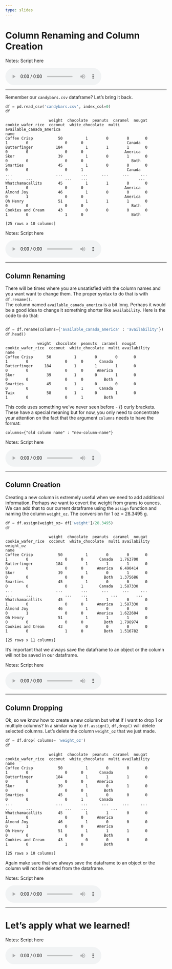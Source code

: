 ```yaml
---
type: slides
---
```


# Column Renaming and Column Creation

Notes: Script here

<html>

<audio controls >

<source src="placeholder_audio.mp3" />

</audio>

</html>

---

Remember our `candybars.csv` dataframe? Let’s bring it back.

``` python
df = pd.read_csv('candybars.csv', index_col=0)
df
```

```out
                   weight  chocolate  peanuts  caramel  nougat  cookie_wafer_rice  coconut  white_chocolate  multi available_canada_america
name                                                                                                                                       
Coffee Crisp           50          1        0        0       0                  1        0                0      0                   Canada
Butterfinger          184          1        1        1       0                  0        0                0      0                  America
Skor                   39          1        0        1       0                  0        0                0      0                     Both
Smarties               45          1        0        0       0                  0        0                0      1                   Canada
...                   ...        ...      ...      ...     ...                ...      ...              ...    ...                      ...
Whatchamacallits       45          1        1        0       0                  1        0                0      0                  America
Almond Joy             46          1        0        0       0                  0        1                0      0                  America
Oh Henry               51          1        1        1       0                  0        0                0      0                     Both
Cookies and Cream      43          0        0        0       0                  1        0                1      0                     Both

[25 rows x 10 columns]
```

Notes: Script here

<html>

<audio controls >

<source src="placeholder_audio.mp3" />

</audio>

</html>

---

## Column Renaming

There will be times where you are unsatisfied with the column names and
you want want to change them. The proper syntax to do that is with
`df.rename()`.  
The column named `available_canada_america` is a bit long. Perhaps it
would be a good idea to change it something shorter like `availability`.
Here is the code to do that:

``` python

df = df.rename(columns={'available_canada_america' : 'availability'})
df.head()
```

```out
              weight  chocolate  peanuts  caramel  nougat  cookie_wafer_rice  coconut  white_chocolate  multi availability
name                                                                                                                      
Coffee Crisp      50          1        0        0       0                  1        0                0      0       Canada
Butterfinger     184          1        1        1       0                  0        0                0      0      America
Skor              39          1        0        1       0                  0        0                0      0         Both
Smarties          45          1        0        0       0                  0        0                0      1       Canada
Twix              58          1        0        1       0                  1        0                0      1         Both
```

This code uses something we’ve never seen before - {} curly brackets.
These have a special meaning but for now, you only need to concentrate
your attention on the fact that the argument `columns` needs to have the
format:

    columns={"old column name" : "new-column-name"}

Notes: Script here

<html>

<audio controls >

<source src="placeholder_audio.mp3" />

</audio>

</html>

---

## Column Creation

Creating a new column is extremely useful when we need to add additional
information. Perhaps we want to covert the weight from grams to ounces.
We can add that to our current dataframe using the `assign` function and
naming the column `weight_oz`. The conversion for 1 oz = 28.3495 g.

``` python
df = df.assign(weight_oz= df['weight']/28.3495)
df
```

```out
                   weight  chocolate  peanuts  caramel  nougat  cookie_wafer_rice  coconut  white_chocolate  multi availability  weight_oz
name                                                                                                                                      
Coffee Crisp           50          1        0        0       0                  1        0                0      0       Canada   1.763700
Butterfinger          184          1        1        1       0                  0        0                0      0      America   6.490414
Skor                   39          1        0        1       0                  0        0                0      0         Both   1.375686
Smarties               45          1        0        0       0                  0        0                0      1       Canada   1.587330
...                   ...        ...      ...      ...     ...                ...      ...              ...    ...          ...        ...
Whatchamacallits       45          1        1        0       0                  1        0                0      0      America   1.587330
Almond Joy             46          1        0        0       0                  0        1                0      0      America   1.622604
Oh Henry               51          1        1        1       0                  0        0                0      0         Both   1.798974
Cookies and Cream      43          0        0        0       0                  1        0                1      0         Both   1.516782

[25 rows x 11 columns]
```

It’s important that we always save the dataframe to an object or the
column will not be saved in our dataframe.

Notes: Script here

<html>

<audio controls >

<source src="placeholder_audio.mp3" />

</audio>

</html>

---

## Column Dropping

Ok, so we know how to create a new column but what if I want to drop 1
or multiple columns? In a similar way to `df.assign()`, `df,drop()` will
delete selected columns. Let’s delete the column `weight_oz` that we
just made.

``` python
df = df.drop( columns= 'weight_oz')
df
```

```out
                   weight  chocolate  peanuts  caramel  nougat  cookie_wafer_rice  coconut  white_chocolate  multi availability
name                                                                                                                           
Coffee Crisp           50          1        0        0       0                  1        0                0      0       Canada
Butterfinger          184          1        1        1       0                  0        0                0      0      America
Skor                   39          1        0        1       0                  0        0                0      0         Both
Smarties               45          1        0        0       0                  0        0                0      1       Canada
...                   ...        ...      ...      ...     ...                ...      ...              ...    ...          ...
Whatchamacallits       45          1        1        0       0                  1        0                0      0      America
Almond Joy             46          1        0        0       0                  0        1                0      0      America
Oh Henry               51          1        1        1       0                  0        0                0      0         Both
Cookies and Cream      43          0        0        0       0                  1        0                1      0         Both

[25 rows x 10 columns]
```

Again make sure that we always save the dataframe to an object or the
column will not be deleted from the dataframe.

Notes: Script here

<html>

<audio controls >

<source src="placeholder_audio.mp3" />

</audio>

</html>

---

# Let’s apply what we learned\!

Notes: Script here

<html>

<audio controls >

<source src="placeholder_audio.mp3" />

</audio>

</html>
